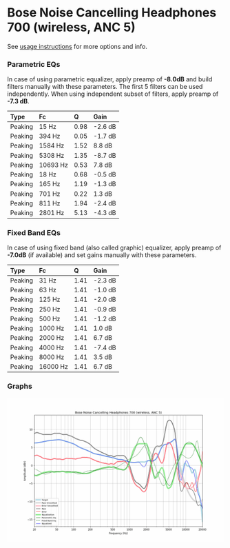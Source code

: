 # Bose Noise Cancelling Headphones 700 (wireless, ANC 5)
See [usage instructions](https://github.com/jaakkopasanen/AutoEq#usage) for more options and info.

### Parametric EQs
In case of using parametric equalizer, apply preamp of **-8.0dB** and build filters manually
with these parameters. The first 5 filters can be used independently.
When using independent subset of filters, apply preamp of **-7.3 dB**.

| Type    | Fc       |    Q | Gain    |
|:--------|:---------|:-----|:--------|
| Peaking | 15 Hz    | 0.98 | -2.6 dB |
| Peaking | 394 Hz   | 0.05 | -1.7 dB |
| Peaking | 1584 Hz  | 1.52 | 8.8 dB  |
| Peaking | 5308 Hz  | 1.35 | -8.7 dB |
| Peaking | 10693 Hz | 0.53 | 7.8 dB  |
| Peaking | 18 Hz    | 0.68 | -0.5 dB |
| Peaking | 165 Hz   | 1.19 | -1.3 dB |
| Peaking | 701 Hz   | 0.22 | 1.3 dB  |
| Peaking | 811 Hz   | 1.94 | -2.4 dB |
| Peaking | 2801 Hz  | 5.13 | -4.3 dB |

### Fixed Band EQs
In case of using fixed band (also called graphic) equalizer, apply preamp of **-7.0dB**
(if available) and set gains manually with these parameters.

| Type    | Fc       |    Q | Gain    |
|:--------|:---------|:-----|:--------|
| Peaking | 31 Hz    | 1.41 | -2.3 dB |
| Peaking | 63 Hz    | 1.41 | -1.0 dB |
| Peaking | 125 Hz   | 1.41 | -2.0 dB |
| Peaking | 250 Hz   | 1.41 | -0.9 dB |
| Peaking | 500 Hz   | 1.41 | -1.2 dB |
| Peaking | 1000 Hz  | 1.41 | 1.0 dB  |
| Peaking | 2000 Hz  | 1.41 | 6.7 dB  |
| Peaking | 4000 Hz  | 1.41 | -7.4 dB |
| Peaking | 8000 Hz  | 1.41 | 3.5 dB  |
| Peaking | 16000 Hz | 1.41 | 6.7 dB  |

### Graphs
![](./Bose%20Noise%20Cancelling%20Headphones%20700%20(wireless,%20ANC%205).png)